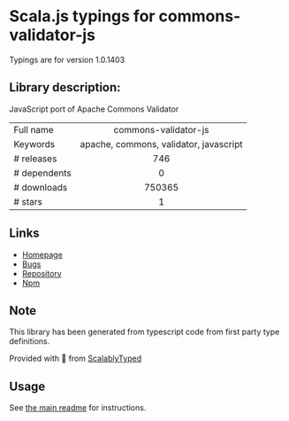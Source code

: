 
# Scala.js typings for commons-validator-js

Typings are for version 1.0.1403

## Library description:
JavaScript port of Apache Commons Validator

|                    |                 |
| ------------------ | :-------------: |
| Full name          | commons-validator-js |
| Keywords           | apache, commons, validator, javascript |
| # releases         | 746 |
| # dependents       | 0 |
| # downloads        | 750365 |
| # stars            | 1 |

## Links
- [Homepage](https://github.com/wix/commons-validator-js)
- [Bugs](https://github.com/wix/commons-validator-js/issues)
- [Repository](https://github.com/wix/commons-validator-js)
- [Npm](https://www.npmjs.com/package/commons-validator-js)
    


## Note
This library has been generated from typescript code from first party type definitions.

Provided with :purple_heart: from [ScalablyTyped](https://github.com/oyvindberg/ScalablyTyped)

## Usage
See [the main readme](../../readme.md) for instructions.


